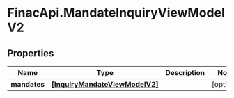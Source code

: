# FinacApi.MandateInquiryViewModelV2

## Properties
Name | Type | Description | Notes
------------ | ------------- | ------------- | -------------
**mandates** | [**[InquiryMandateViewModelV2]**](InquiryMandateViewModelV2.md) |  | [optional] 
